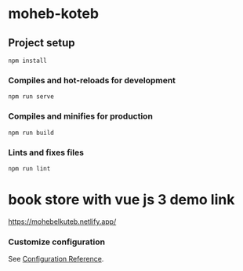 # moheb-koteb

## Project setup
```
npm install
```

### Compiles and hot-reloads for development
```
npm run serve
```

### Compiles and minifies for production
```
npm run build
```

### Lints and fixes files
```
npm run lint
```
# book store with vue js 3 demo link 
https://mohebelkuteb.netlify.app/

### Customize configuration
See [Configuration Reference](https://cli.vuejs.org/config/).
